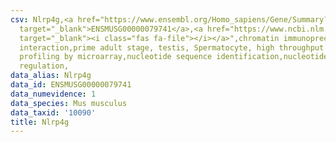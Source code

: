 ```yaml
---
csv: Nlrp4g,<a href="https://www.ensembl.org/Homo_sapiens/Gene/Summary?db=core;g=ENSMUSG00000079741"
  target="_blank">ENSMUSG00000079741</a>,<a href="https://www.ncbi.nlm.nih.gov/pubmed/23834426"
  target="_blank"><i class="fas fa-file"></i></a>",chromatin immunoprecipitation assay,direct
  interaction,prime adult stage, testis, Spermatocyte, high throughput transcription
  profiling by microarray,nucleotide sequence identification,nucleotide sequence identification,transcriptional
  regulation,
data_alias: Nlrp4g
data_id: ENSMUSG00000079741
data_numevidence: 1
data_species: Mus musculus
data_taxid: '10090'
title: Nlrp4g
---
```

